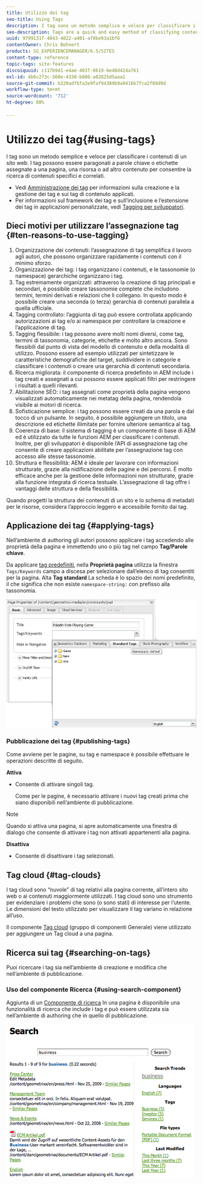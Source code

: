 ```yaml
---
title: Utilizzo dei tag
seo-title: Using Tags
description: I tag sono un metodo semplice e veloce per classificare i contenuti di un sito web. I tag possono essere paragonati a parole chiave o etichette assegnate a una pagina, una risorsa o ad altro contenuto per consentire la ricerca di contenuti specifici e correlati.
seo-description: Tags are a quick and easy method of classifying content within a website. Tags may be thought of as keywords or labels that can be attached to a page, an asset, or other content to enable searches to find that content and related content.
uuid: 9799131f-4043-4022-a401-af8be93a1bf6
contentOwner: Chris Bohnert
products: SG_EXPERIENCEMANAGER/6.5/SITES
content-type: reference
topic-tags: site-features
discoiquuid: c117b9d1-e4ae-403f-8619-6e48d424a761
exl-id: 4b6c273c-560e-4330-b886-a02825d5aaa1
source-git-commit: b220adf6fa3e9faf94389b9a9416b7fca2f89d9d
workflow-type: tm+mt
source-wordcount: '712'
ht-degree: 80%

---
```


# Utilizzo dei tag{#using-tags}

I tag sono un metodo semplice e veloce per classificare i contenuti di un sito web. I tag possono essere paragonati a parole chiave o etichette assegnate a una pagina, una risorsa o ad altro contenuto per consentire la ricerca di contenuti specifici e correlati.

* Vedi [Amministrazione dei tag](/help/sites-administering/tags.md) per informazioni sulla creazione e la gestione dei tag e sui tag di contenuto applicati.
* Per informazioni sul framework dei tag e sull’inclusione e l’estensione dei tag in applicazioni personalizzate, vedi [Tagging per sviluppatori](/help/sites-developing/tags.md).

## Dieci motivi per utilizzare l’assegnazione tag {#ten-reasons-to-use-tagging}

1. Organizzazione dei contenuti: l’assegnazione di tag semplifica il lavoro agli autori, che possono organizzare rapidamente i contenuti con il minimo sforzo.
1. Organizzazione dei tag: i tag organizzano i contenuti, e le tassonomie (o namespace) gerarchiche organizzano i tag.
1. Tag estremamente organizzati: attraverso la creazione di tag principali e secondari, è possibile creare tassonomie complete che includono termini, termini derivati e relazioni che li collegano. In questo modo è possibile creare una seconda (o terza) gerarchia di contenuti parallela a quella ufficiale.
1. Tagging controllato: l’aggiunta di tag può essere controllata applicando autorizzazioni ai tag e/o ai namespace per controllare la creazione e l’applicazione di tag.
1. Tagging flessibile: i tag possono avere molti nomi diversi, come tag, termini di tassonomia, categorie, etichette e molto altro ancora. Sono flessibili dal punto di vista del modello di contenuto e della modalità di utilizzo. Possono essere ad esempio utilizzati per sintetizzare le caratteristiche demografiche del target, suddividere in categorie e classificare i contenuti o creare una gerarchia di contenuti secondaria.
1. Ricerca migliorata: il componente di ricerca predefinito in AEM include i tag creati e assegnati a cui possono essere applicati filtri per restringere i risultati a quelli rilevanti.
1. Abilitazione SEO: i tag assegnati come proprietà della pagina vengono visualizzati automaticamente nei metatag della pagina, rendendola visibile ai motori di ricerca.
1. Sofisticazione semplice: i tag possono essere creati da una parola e dal tocco di un pulsante. In seguito, è possibile aggiungere un titolo, una descrizione ed etichette illimitate per fornire ulteriore semantica al tag.
1. Coerenza di base: il sistema di tagging è un componente di base di AEM ed è utilizzato da tutte le funzioni AEM per classificare i contenuti. Inoltre, per gli sviluppatori è disponibile l’API di assegnazione tag che consente di creare applicazioni abilitate per l’assegnazione tag con accesso alle stesse tassonomie.
1. Struttura e flessibilità: AEM è ideale per lavorare con informazioni strutturate, grazie alla nidificazione delle pagine e dei percorsi. È molto efficace anche per la gestione delle informazioni non strutturate, grazie alla funzione integrata di ricerca testuale. L’assegnazione di tag offre i vantaggi delle struttura e della flessibilità.

Quando progetti la struttura dei contenuti di un sito e lo schema di metadati per le risorse, considera l’approccio leggero e accessibile fornito dai tag.

## Applicazione dei tag   {#applying-tags}

Nell’ambiente di authoring gli autori possono applicare i tag accedendo alle proprietà della pagina e immettendo uno o più tag nel campo **Tag/Parole chiave**.

Da applicare [tag predefiniti](/help/sites-administering/tags.md), nella **Proprietà pagina** utilizza la finestra `Tags/Keywords` campo a discesa per selezionare dall’elenco di tag consentiti per la pagina. Alta **Tag standard** La scheda è lo spazio dei nomi predefinito, il che significa che non esiste `namespace-string:` con prefisso alla tassonomia.

![chlimage_1-2](assets/chlimage_1-2a.png)

### Pubblicazione dei tag {#publishing-tags}

Come avviene per le pagine, su tag e namespace è possibile effettuare le operazioni descritte di seguito.

**Attiva**

* Consente di attivare singoli tag.

   Come per le pagine, è necessario attivare i nuovi tag creati prima che siano disponibili nell’ambiente di pubblicazione.

>[!NOTE]
>
>Quando si attiva una pagina, si apre automaticamente una finestra di dialogo che consente di attivare i tag non attivati appartenenti alla pagina.

**Disattiva**

* Consente di disattivare i tag selezionati.

## Tag cloud {#tag-clouds}

I tag cloud sono  “nuvole” di tag relativi alla pagina corrente, all’intero sito web o ai contenuti maggiormente utilizzati. I tag cloud sono uno strumento per evidenziare i problemi che sono (o sono stati) di interesse per l’utente. Le dimensioni del testo utilizzato per visualizzare il tag variano in relazione all’uso.

Il componente [Tag cloud](/help/sites-classic-ui-authoring/classic-page-author-edit-mode.md#tag-cloud) (gruppo di componenti Generale) viene utilizzato per aggiungere un Tag cloud a una pagina.

## Ricerca sui tag {#searching-on-tags}

Puoi ricercare i tag sia nell’ambiente di creazione e modifica che nell’ambiente di pubblicazione.

### Uso del componente Ricerca {#using-search-component}

Aggiunta di un [Componente di ricerca](/help/sites-classic-ui-authoring/classic-page-author-edit-mode.md#search) In una pagina è disponibile una funzionalità di ricerca che include i tag e può essere utilizzata sia nell’ambiente di authoring che in quello di pubblicazione.

![chlimage_1-3](assets/chlimage_1-3a.png)
